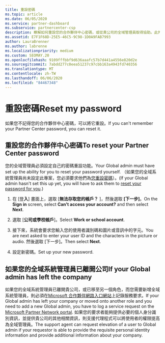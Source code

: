 ```yaml
---
title: 重設密碼
ms.topic: article
ms.date: 06/05/2020
ms.service: partner-dashboard
ms.subservice: partnercenter-csp
description: 瞭解如何重設您的合作夥伴中心密碼，或從貴公司的全域管理員取得協助。此外，請瞭解如何新增合作夥伴中心的全域管理員。
ms.assetid: E7F1F68D-25E5-46C5-9C98-1D0A9FAB7993
author: LauraBrenner
ms.author: labrenne
ms.localizationpriority: medium
ms.custom: SEOMAY.20
ms.openlocfilehash: 9109fffbbf9d636aaafc57b7d441a4556e820d2e
ms.sourcegitcommit: 7abdd277c0eea51237c97cbb163a4943fd740356
ms.translationtype: MT
ms.contentlocale: zh-TW
ms.lasthandoff: 06/06/2020
ms.locfileid: "84467348"
---
```

# <a name="reset-my-password"></a><span data-ttu-id="4a310-103">重設密碼</span><span class="sxs-lookup"><span data-stu-id="4a310-103">Reset my password</span></span>

<span data-ttu-id="4a310-104">如果您不記得您的合作夥伴中心密碼，可以將它重設。</span><span class="sxs-lookup"><span data-stu-id="4a310-104">If you can't remember your Partner Center password, you can reset it.</span></span>

## <a name="to-reset-your-partner-center-password"></a><span data-ttu-id="4a310-105">重設您的合作夥伴中心密碼</span><span class="sxs-lookup"><span data-stu-id="4a310-105">To reset your Partner Center password</span></span>

<span data-ttu-id="4a310-106">您的全域管理員必須設定自己的密碼重設功能。</span><span class="sxs-lookup"><span data-stu-id="4a310-106">Your Global admin must have set up the ability for you to reset your password yourself.</span></span> <span data-ttu-id="4a310-107">（如果您的全域系統管理員尚未設定此專案，您必須要求他們為[您重設密碼](reset-a-user-password.md)）。</span><span class="sxs-lookup"><span data-stu-id="4a310-107">(If your Global admin hasn't set this up yet, you will have to ask them to [reset your password for you](reset-a-user-password.md).)</span></span>

1. <span data-ttu-id="4a310-108">在 [登**入**] 畫面上，選取 [**無法存取您的帳戶？** ]，然後選取 **[下一步]**。</span><span class="sxs-lookup"><span data-stu-id="4a310-108">On the **Sign in** screen, select **Can't access your account?** and then select **Next**.</span></span>

2. <span data-ttu-id="4a310-109">選取 [**公司或學校帳戶**]。</span><span class="sxs-lookup"><span data-stu-id="4a310-109">Select **Work or school account**.</span></span>

3. <span data-ttu-id="4a310-110">接下來，系統會要求您輸入您的使用者識別碼和圖片或音訊中的字元。</span><span class="sxs-lookup"><span data-stu-id="4a310-110">You are next asked to enter your user ID and the characters in the picture or audio.</span></span> <span data-ttu-id="4a310-111">然後選取 [下一步]。</span><span class="sxs-lookup"><span data-stu-id="4a310-111">Then select **Next**.</span></span>

4. <span data-ttu-id="4a310-112">設定新密碼。</span><span class="sxs-lookup"><span data-stu-id="4a310-112">Set up your new password.</span></span>

## <a name="if-your-global-admin-has-left-the-company"></a><span data-ttu-id="4a310-113">如果您的全域系統管理員已離開公司</span><span class="sxs-lookup"><span data-stu-id="4a310-113">If your Global admin has left the company</span></span>

<span data-ttu-id="4a310-114">如果您的全域系統管理員已離開貴公司，或已移至另一個角色，而您需要新增全域系統管理員，則必須在[Microsoft 合作夥伴網路入口網站](https://partner.microsoft.com/commercial#/)上記錄服務要求。</span><span class="sxs-lookup"><span data-stu-id="4a310-114">If your Global admin has left your company or moved onto another role and you need to add a new Global admin, you have to log a service request on the [Microsoft Partner Network portal](https://partner.microsoft.com/commercial#/).</span></span> <span data-ttu-id="4a310-115">如果您的要求者能夠提供必要的個人身分識別資訊，並提供貴公司的其他相關資訊，則支援代理程式可以將使用者的權限提高為全域管理員。</span><span class="sxs-lookup"><span data-stu-id="4a310-115">The support agent can request elevation of a user to Global admin if your requestor is able to provide the requisite personal identity information and provide additional information about your company.</span></span>

